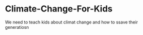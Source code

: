 # Climate-Change-For-Kids
We need to teach kids about climat change and how to ssave their generatiosn

